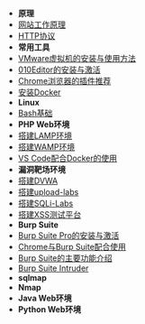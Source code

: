 - **原理**
- [网站工作原理](Basic/how_the_Web_works.md)
- [HTTP协议](Basic/HTTP.md)
- **常用工具**
- [VMware虚拟机的安装与使用方法](Basic/vmware.md)
- [010Editor的安装与激活](Basic/010Editor.md)
- [Chrome浏览器的插件推荐](Basic/chrome)
- [安装Docker]()
- **Linux**
- [Bash基础](Basic/Linux/Bash.md)
- **PHP Web环境**
- [搭建LAMP环境](Basic/LAMP.md)
- [搭建WAMP环境](Basic/WAMP.md)
- [VS Code配合Docker的使用](Basic/Docker.md)
- **漏洞靶场环境**
- [搭建DVWA](Basic/DVWA.md)
- [搭建upload-labs](Basic/upload-labs.md)
- [搭建SQLi-Labs](Basic/SQLi-Labs.md)
- [搭建XSS测试平台](Basic/)
- **Burp Suite**
- [Burp Suite Pro的安装与激活](Basic/burp/burp.md)
- [Chrome与Burp Suite配合使用](Basic/burp-chrome.md)
- [Burp Suite的主要功能介绍](Basic/burp-chrome.md)
- [Burp Suite Intruder]()
- **sqlmap**
- **Nmap**
- **Java Web环境**
- **Python Web环境**
